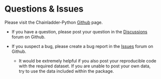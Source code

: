 # Questions & Issues

Please visit the Chainladder-Python [Github](https://github.com/casact/chainladder-python) page.

- If you have a question, please post your question in the [Discussions](https://github.com/casact/chainladder-python/discussions) forum on Github.


- If you suspect a bug, please create a bug report in the [Issues](https://github.com/casact/chainladder-python/issues) forum on Github.

  - It would be extremely helpful if you also post your reproducible code with the required dataset. If you are unable to post your own data, try to use the data included within the package.
